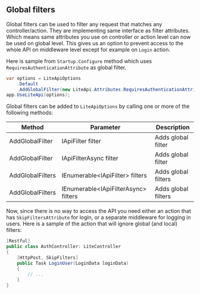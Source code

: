 ﻿---
Author: stanac
CreatedDate: 2017-08-24
Title: Global filters
RenderTitle: false
IsHtml: false
Id: global-filters
ParentPageId: security
---

## Global filters

Global filters can be used to filter any request that matches any
controller/action. They are implementing same interface as filter attributes.
Which means same attributes you use on controller or action level
can now be used on global level. This gives us an option to 
prevent access to the whole API on middleware level except for example on
`Login` action.

Here is sample from `Startup.Configure` method which uses `RequiresAuthenticationAttribute`
as global filter.

```csharp
var options = LiteApiOptions
    .Default
    .AddGlobalFilter(new LiteApi.Attributes.RequiresAuthenticationAttribute());
app.UseLiteApi(options);
```

Global filters can be added to `LiteApiOptions` by calling one or more of the following methods:

| Method | Parameter | Description |
| --- | --- | --- |
| AddGlobalFilter | IApiFilter filter | Adds global filter |
| AddGlobalFilter | IApiFilterAsync filter | Adds global filter |
| AddGlobalFilters | IEnumerable&lt;IApiFilter&gt; filters | Adds global filters |
| AddGlobalFilters | IEnumerable&lt;IApiFilterAsync&gt; filters | Adds global filters |

Now, since there is no way to access the API you need either an action that has
`SkipFiltersAttribute` for login, or a separate middleware for logging in 
users. Here is a sample of the action that will ignore global (and local) filters:

```csharp
[Restful]
public class AuthController: LiteController
{
    [HttpPost, SkipFilters]
    public Task LoginUser(LoginData loginData)
    {
        // ...
    }
}
```